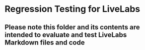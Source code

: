 # Regression Testing for LiveLabs

## **Please note** this folder and its contents are intended to evaluate and test LiveLabs Markdown files and code
